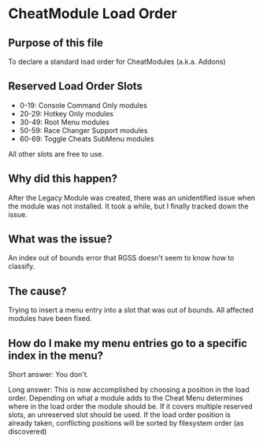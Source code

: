 # CheatModule Load Order

## Purpose of this file

To declare a standard load order for CheatModules (a.k.a. Addons)

## Reserved Load Order Slots

- 0-19:     Console Command Only modules
- 20-29:    Hotkey Only modules
- 30-49:    Root Menu modules
- 50-59:    Race Changer Support modules
- 60-69:    Toggle Cheats SubMenu modules

All other slots are free to use.

## Why did this happen?

After the Legacy Module was created, there was an unidentified issue when the module was not installed.
It took a while, but I finally tracked down the issue.

## What was the issue?

An index out of bounds error that RGSS doesn't seem to know how to classify.

## The cause?

Trying to insert a menu entry into a slot that was out of bounds. All affected modules have been fixed.

## How do I make my menu entries go to a specific index in the menu?

Short answer:   You don't.

Long answer:    This is now accomplished by choosing a position in the load order.
Depending on what a module adds to the Cheat Menu determines where in the load order the module should be.
If it covers multiple reserved slots, an unreserved slot should be used. If the load order position is already taken, conflicting positions will be sorted by filesystem order (as discovered)
